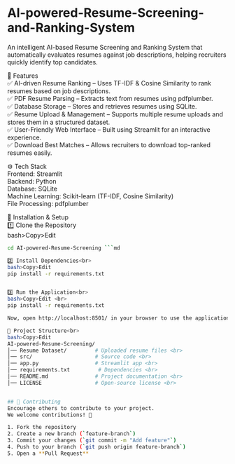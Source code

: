 # AI-powered-Resume-Screening-and-Ranking-System
An intelligent AI-based Resume Screening and Ranking System that automatically evaluates resumes against job descriptions, helping recruiters quickly identify top candidates.
<br>

📌 Features<br>
✅ AI-driven Resume Ranking – Uses TF-IDF & Cosine Similarity to rank resumes based on job descriptions.<br>
✅ PDF Resume Parsing – Extracts text from resumes using pdfplumber.<br>
✅ Database Storage – Stores and retrieves resumes using SQLite.<br>
✅ Resume Upload & Management – Supports multiple resume uploads and stores them in a structured dataset.<br>
✅ User-Friendly Web Interface – Built using Streamlit for an interactive experience.<br>
✅ Download Best Matches – Allows recruiters to download top-ranked resumes easily.<br>


⚙️ Tech Stack<br>
Frontend: Streamlit<br>
Backend: Python <br>
Database: SQLite <br>
Machine Learning: Scikit-learn (TF-IDF, Cosine Similarity)<br>
File Processing: pdfplumber<br>


🚀 Installation & Setup<br>
1️⃣ Clone the Repository<br>
bash>Copy>Edit <br>
```bash git clone https://github.com/vishwa-prajapati/AI-powered-Resume-Screening.git
cd AI-powered-Resume-Screening ```md

2️⃣ Install Dependencies<br>
bash>Copy>Edit 
pip install -r requirements.txt


3️⃣ Run the Application<br>
bash>Copy>Edit <br>
pip install -r requirements.txt

Now, open http://localhost:8501/ in your browser to use the application.

📂 Project Structure<br>
bash>Copy>Edit
AI-powered-Resume-Screening/
│── Resume Dataset/         # Uploaded resume files <br>
│── src/                    # Source code <br>
│── app.py                  # Streamlit app <br>
│── requirements.txt         # Dependencies <br>
│── README.md               # Project documentation <br>
│── LICENSE                 # Open-source license <br>


## 🤝 Contributing  
Encourage others to contribute to your project.
We welcome contributions! 🚀  

1. Fork the repository  
2. Create a new branch (`feature-branch`)  
3. Commit your changes (`git commit -m "Add feature"`)  
4. Push to your branch (`git push origin feature-branch`)  
5. Open a **Pull Request**
